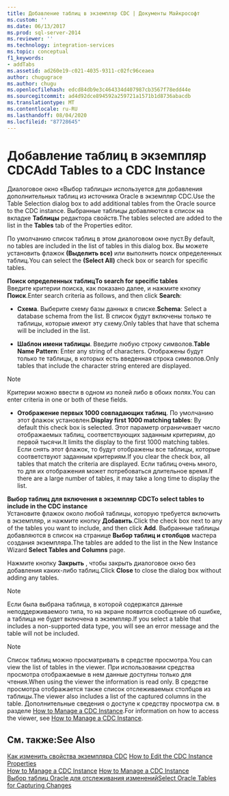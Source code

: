 ```yaml
---
title: Добавление таблиц в экземпляр CDC | Документы Майкрософт
ms.custom: ''
ms.date: 06/13/2017
ms.prod: sql-server-2014
ms.reviewer: ''
ms.technology: integration-services
ms.topic: conceptual
f1_keywords:
- addTabs
ms.assetid: ad260e19-c021-4035-9311-c02fc96ceaea
author: chugugrace
ms.author: chugu
ms.openlocfilehash: edcd84db9e3c464334d407987cb3567f78edd44e
ms.sourcegitcommit: ad4d92dce894592a259721a1571b1d8736abacdb
ms.translationtype: MT
ms.contentlocale: ru-RU
ms.lasthandoff: 08/04/2020
ms.locfileid: "87728645"
---
```

# <a name="add-tables-to-a-cdc-instance"></a><span data-ttu-id="3f5fd-102">Добавление таблиц в экземпляр CDC</span><span class="sxs-lookup"><span data-stu-id="3f5fd-102">Add Tables to a CDC Instance</span></span>
  <span data-ttu-id="3f5fd-103">Диалоговое окно «Выбор таблицы» используется для добавления дополнительных таблиц из источника Oracle в экземпляр CDC.</span><span class="sxs-lookup"><span data-stu-id="3f5fd-103">Use the Table Selection dialog box to add additional tables from the Oracle source to the CDC instance.</span></span> <span data-ttu-id="3f5fd-104">Выбранные таблицы добавляются в список на вкладке **Таблицы** редактора свойств.</span><span class="sxs-lookup"><span data-stu-id="3f5fd-104">The tables selected are added to the list in the **Tables** tab of the Properties editor.</span></span>  
  
 <span data-ttu-id="3f5fd-105">По умолчанию список таблиц в этом диалоговом окне пуст.</span><span class="sxs-lookup"><span data-stu-id="3f5fd-105">By default, no tables are included in the list of tables in this dialog box.</span></span> <span data-ttu-id="3f5fd-106">Вы можете установить флажок **(Выделить все)** или выполнить поиск определенных таблиц.</span><span class="sxs-lookup"><span data-stu-id="3f5fd-106">You can select the **(Select All)** check box or search for specific tables.</span></span>  
  
 <span data-ttu-id="3f5fd-107">**Поиск определенных таблиц**</span><span class="sxs-lookup"><span data-stu-id="3f5fd-107">**To search for specific tables**</span></span>  
 <span data-ttu-id="3f5fd-108">Введите критерии поиска, как показано далее, и нажмите кнопку **Поиск**.</span><span class="sxs-lookup"><span data-stu-id="3f5fd-108">Enter search criteria as follows, and then click **Search**:</span></span>  
  
-   <span data-ttu-id="3f5fd-109">**Схема**. Выберите схему базы данных в списке.</span><span class="sxs-lookup"><span data-stu-id="3f5fd-109">**Schema**: Select a database schema from the list.</span></span> <span data-ttu-id="3f5fd-110">В список будут включены только те таблицы, которые имеют эту схему.</span><span class="sxs-lookup"><span data-stu-id="3f5fd-110">Only tables that have that schema will be included in the list.</span></span>  
  
-   <span data-ttu-id="3f5fd-111">**Шаблон имени таблицы**. Введите любую строку символов.</span><span class="sxs-lookup"><span data-stu-id="3f5fd-111">**Table Name Pattern**: Enter any string of characters.</span></span> <span data-ttu-id="3f5fd-112">Отображены будут только те таблицы, в которых есть введенная строка символов.</span><span class="sxs-lookup"><span data-stu-id="3f5fd-112">Only tables that include the character string entered are displayed.</span></span>  
  
> [!NOTE]  
>  <span data-ttu-id="3f5fd-113">Критерии можно ввести в одном из полей либо в обоих полях.</span><span class="sxs-lookup"><span data-stu-id="3f5fd-113">You can enter criteria in one or both of these fields.</span></span>  
  
-   <span data-ttu-id="3f5fd-114">**Отображение первых 1000 совпадающих таблиц**. По умолчанию этот флажок установлен.</span><span class="sxs-lookup"><span data-stu-id="3f5fd-114">**Display first 1000 matching tables**: By default this check box is selected.</span></span> <span data-ttu-id="3f5fd-115">Этот параметр ограничивает число отображаемых таблиц, соответствующих заданным критериям, до первой тысячи.</span><span class="sxs-lookup"><span data-stu-id="3f5fd-115">It limits the display to the first 1000 matching tables.</span></span> <span data-ttu-id="3f5fd-116">Если снять этот флажок, то будут отображены все таблицы, которые соответствуют заданным критериям.</span><span class="sxs-lookup"><span data-stu-id="3f5fd-116">If you clear the check box, all tables that match the criteria are displayed.</span></span> <span data-ttu-id="3f5fd-117">Если таблиц очень много, то для их отображения может потребоваться длительное время.</span><span class="sxs-lookup"><span data-stu-id="3f5fd-117">If there are a large number of tables, it may take a long time to display the list.</span></span>  
  
 <span data-ttu-id="3f5fd-118">**Выбор таблиц для включения в экземпляр CDC**</span><span class="sxs-lookup"><span data-stu-id="3f5fd-118">**To select tables to include in the CDC instance**</span></span>  
 <span data-ttu-id="3f5fd-119">Установите флажок около любой таблицы, которую требуется включить в экземпляр, и нажмите кнопку **Добавить**.</span><span class="sxs-lookup"><span data-stu-id="3f5fd-119">Click the check box next to any of the tables you want to include, and then click **Add**.</span></span> <span data-ttu-id="3f5fd-120">Выбранные таблицы добавляются в список на странице **Выбор таблиц и столбцов** мастера создания экземпляра.</span><span class="sxs-lookup"><span data-stu-id="3f5fd-120">The tables are added to the list in the New Instance Wizard **Select Tables and Columns** page.</span></span>  
  
 <span data-ttu-id="3f5fd-121">Нажмите кнопку **Закрыть** , чтобы закрыть диалоговое окно без добавления каких-либо таблиц.</span><span class="sxs-lookup"><span data-stu-id="3f5fd-121">Click **Close** to close the dialog box without adding any tables.</span></span>  
  
> [!NOTE]  
>  <span data-ttu-id="3f5fd-122">Если была выбрана таблица, в которой содержатся данные неподдерживаемого типа, то на экране появится сообщение об ошибке, а таблица не будет включена в экземпляр.</span><span class="sxs-lookup"><span data-stu-id="3f5fd-122">If you select a table that includes a non-supported data type, you will see an error message and the table will not be included.</span></span>  
  
> [!NOTE]  
>  <span data-ttu-id="3f5fd-123">Список таблиц можно просматривать в средстве просмотра.</span><span class="sxs-lookup"><span data-stu-id="3f5fd-123">You can view the list of tables in the viewer.</span></span> <span data-ttu-id="3f5fd-124">При использовании средства просмотра отображаемые в нем данные доступны только для чтения.</span><span class="sxs-lookup"><span data-stu-id="3f5fd-124">When using the viewer the information is read only.</span></span> <span data-ttu-id="3f5fd-125">В средстве просмотра отображается также список отслеживаемых столбцов из таблицы.</span><span class="sxs-lookup"><span data-stu-id="3f5fd-125">The viewer also includes a list of the captured columns in the table.</span></span> <span data-ttu-id="3f5fd-126">Дополнительные сведения о доступе к средству просмотра см. в разделе [How to Manage a CDC Instance](manage-a-cdc-instance.md).</span><span class="sxs-lookup"><span data-stu-id="3f5fd-126">For information on how to access the viewer, see [How to Manage a CDC Instance](manage-a-cdc-instance.md).</span></span>  
  
## <a name="see-also"></a><span data-ttu-id="3f5fd-127">См. также:</span><span class="sxs-lookup"><span data-stu-id="3f5fd-127">See Also</span></span>  
 <span data-ttu-id="3f5fd-128">[Как изменить свойства экземпляра CDC](how-to-edit-the-cdc-instance-properties.md) </span><span class="sxs-lookup"><span data-stu-id="3f5fd-128">[How to Edit the CDC Instance Properties](how-to-edit-the-cdc-instance-properties.md) </span></span>  
 <span data-ttu-id="3f5fd-129">[How to Manage a CDC Instance](manage-a-cdc-instance.md) </span><span class="sxs-lookup"><span data-stu-id="3f5fd-129">[How to Manage a CDC Instance](manage-a-cdc-instance.md) </span></span>  
 [<span data-ttu-id="3f5fd-130">Выбор таблиц Oracle для отслеживания изменений</span><span class="sxs-lookup"><span data-stu-id="3f5fd-130">Select Oracle Tables for Capturing Changes</span></span>](select-oracle-tables-for-capturing-changes.md)  
  
  
